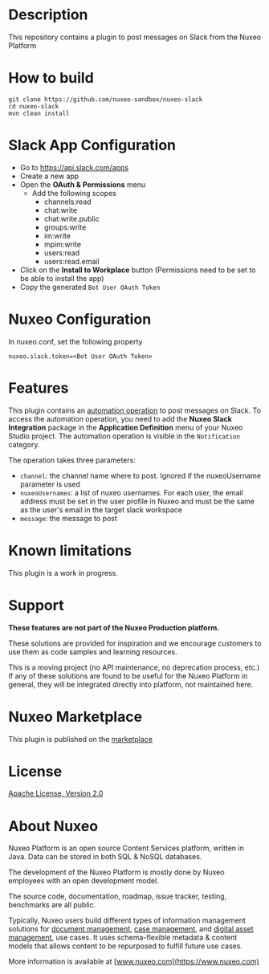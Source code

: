 # Description

This repository contains a plugin to post messages on Slack from the Nuxeo Platform

# How to build

```
git clone https://github.com/nuxeo-sandbox/nuxeo-slack
cd nuxeo-slack
mvn clean install
```

# Slack App Configuration

* Go to https://api.slack.com/apps
* Create a new app
* Open the **OAuth & Permissions** menu
  * Add the following scopes 
    * channels:read 
    * chat:write 
    * chat:write.public
    * groups:write
    * im:write
    * mpim:write
    * users:read
    * users:read.email
* Click on the **Install to Workplace** button (Permissions need to be set to be able to install the app)
* Copy the generated `Bot User OAuth Token`
  
# Nuxeo Configuration

In nuxeo.conf, set the following property

```
nuxeo.slack.token=<Bot User OAuth Token>
```

# Features

This plugin contains an [automation operation](https://github.com/nuxeo-sandbox/nuxeo-slack/blob/master/nuxeo-slack-core/src/main/java/org/nuxeo/labs/slack/automation/SendSlackNotificationOp.java) to post messages on Slack. To access the automation operation, you need to add the **Nuxeo Slack Integration** package in the **Application Definition** menu of your Nuxeo Studio project. The automation operation is visible in the `Notification` category.

The operation takes three parameters:
* `channel`: the channel name where to post. Ignored if the nuxeoUsername parameter is used
* `nuxeoUsernames`: a list of nuxeo usernames. For each user, the email address must be set in the user profile in Nuxeo and must be the same as the user's email in the target slack workspace
* `message`: the message to post

# Known limitations
This plugin is a work in progress.

# Support

**These features are not part of the Nuxeo Production platform.**

These solutions are provided for inspiration and we encourage customers to use them as code samples and learning resources.

This is a moving project (no API maintenance, no deprecation process, etc.) If any of these solutions are found to be useful for the Nuxeo Platform in general, they will be integrated directly into platform, not maintained here.

# Nuxeo Marketplace
This plugin is published on the [marketplace](https://connect.nuxeo.com/nuxeo/site/marketplace/package/nuxeo-slack)

# License

[Apache License, Version 2.0](http://www.apache.org/licenses/LICENSE-2.0.html)

# About Nuxeo

Nuxeo Platform is an open source Content Services platform, written in Java. Data can be stored in both SQL & NoSQL databases.

The development of the Nuxeo Platform is mostly done by Nuxeo employees with an open development model.

The source code, documentation, roadmap, issue tracker, testing, benchmarks are all public.

Typically, Nuxeo users build different types of information management solutions for [document management](https://www.nuxeo.com/solutions/document-management/), [case management](https://www.nuxeo.com/solutions/case-management/), and [digital asset management](https://www.nuxeo.com/solutions/dam-digital-asset-management/), use cases. It uses schema-flexible metadata & content models that allows content to be repurposed to fulfill future use cases.

More information is available at [www.nuxeo.com](https://www.nuxeo.com)
